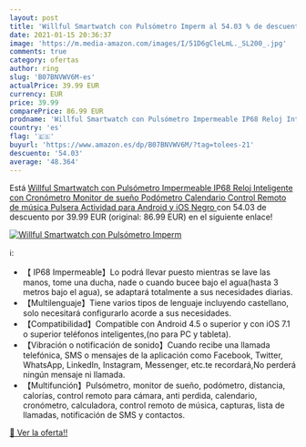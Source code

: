```yaml
---
layout: post
title: 'Willful Smartwatch con Pulsómetro Imperm al 54.03 % de descuento'
date: 2021-01-15 20:36:37
image: 'https://m.media-amazon.com/images/I/51D6gCleLmL._SL200_.jpg'
comments: true
category: ofertas
author: ring
slug: 'B07BNVWV6M-es'
actualPrice: 39.99 EUR
currency: EUR
price: 39.99
comparePrice: 86.99 EUR
prodname: 'Willful Smartwatch con Pulsómetro Impermeable IP68 Reloj Inteligente con Cronómetro  Monitor de sueño Podómetro Calendario Control Remoto de música Pulsera Actividad para Android y iOS  Negro '
country: 'es'
flag: '🇪🇸'
buyurl: 'https://www.amazon.es/dp/B07BNVWV6M/?tag=tolees-21'
descuento: '54.03'
average: '48.364'
---
```


Está [Willful Smartwatch con Pulsómetro Impermeable IP68 Reloj Inteligente con Cronómetro  Monitor de sueño Podómetro Calendario Control Remoto de música Pulsera Actividad para Android y iOS  Negro ](https://www.amazon.es/dp/B07BNVWV6M/?tag=tolees-21) con 54.03 de descuento por 39.99 EUR (original: 86.99 EUR) en el siguiente enlace!

[![Willful Smartwatch con Pulsómetro Imperm](https://m.media-amazon.com/images/I/51D6gCleLmL._SL200_.jpg)](https://www.amazon.es/dp/B07BNVWV6M/?tag=tolees-21)

ℹ️:

- 【 IP68 Impermeable】Lo podrá llevar puesto mientras se lave las manos, tome una ducha, nade o cuando bucee bajo el agua(hasta 3 metros bajo el agua), se adaptará totalmente a sus necesidades diarias.
- 【Multilenguaje】Tiene varios tipos de lenguaje incluyendo castellano, solo necesitará configurarlo acorde a sus necesidades.
- 【Compatibilidad】Compatible con Android 4.5 o superior y con iOS 7.1 o superior teléfonos inteligentes,(no para PC y tableta).
- 【Vibración o notificación de sonido】Cuando recibe una llamada telefónica, SMS o mensajes de la aplicación como Facebook, Twitter, WhatsApp, LinkedIn, Instagram, Messenger, etc.te recordará,No perderá ningún mensaje ni llamada.
- 【Multifunción】Pulsómetro, monitor de sueño, podómetro, distancia, calorías, control remoto para cámara, anti perdida, calendario, cronómetro, calculadora, control remoto de música, capturas, lista de llamadas, notificación de SMS y contactos.

[🛒 Ver la oferta!!](https://www.amazon.es/dp/B07BNVWV6M/?tag=tolees-21)
